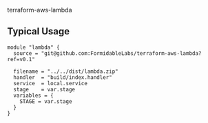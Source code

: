 terraform-aws-lambda

## Typical Usage

```
module "lambda" {
  source = "git@github.com:FormidableLabs/terraform-aws-lambda?ref=v0.1"

  filename = "../../dist/lambda.zip"
  handler  = "build/index.handler"
  service  = local.service
  stage    = var.stage
  variables = {
    STAGE = var.stage
  }
}
```
